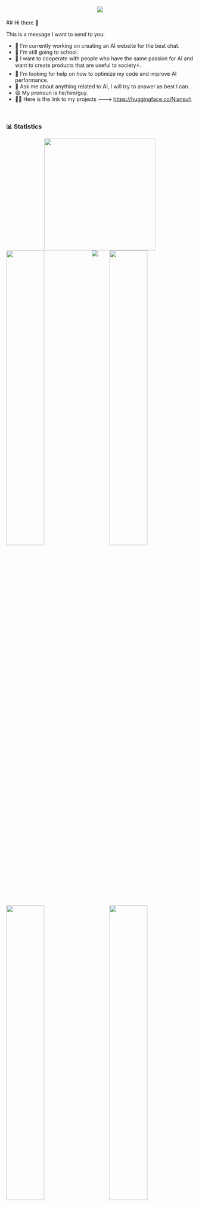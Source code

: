 <h1 align="center">
  <img src="https://readme-typing-svg.herokuapp.com/?font=Calibri&color=%23259076&size=28&lines=Hello+%F0%9F%91%8B%2C+I%27m+Niansuh">
</h1> 
## Hi there 👋

This is a message I want to send to you:

- 🔭 I'm currently working on creating an AI website for the best chat.
- 🌱 I'm still going to school.
- 👯 I want to cooperate with people who have the same passion for AI and want to create products that are useful to society⚡.
- 🤔 I'm looking for help on how to optimize my code and improve AI performance.
- 💬 Ask me about anything related to AI, I will try to answer as best I can.
- 😄 My pronoun is he/him/guy.
- 💁‍♂️ Here is the link to my projects ---> https://huggingface.co/Niansuh
<br />
<div>

### 📊 Statistics

<!-- github status  -->
<div align="center">    
<img src="http://github-profile-summary-cards.vercel.app/api/cards/profile-details?username=Niansuh&theme=github_dark" style="height: 300px"/></div>
<div>
<img src="https://user-images.githubusercontent.com/73097560/115834477-dbab4500-a447-11eb-908a-139a6edaec5c.gif">
<img align="left" src="http://github-profile-summary-cards.vercel.app/api/cards/repos-per-language?username=Niansuh&theme=github_dark" width="45%" />
<img align="right" src="http://github-profile-summary-cards.vercel.app/api/cards/most-commit-language?username=Niansuh&theme=github_dark" width="45%" />

<img align="left" src="http://github-profile-summary-cards.vercel.app/api/cards/stats?username=Niansuh&theme=github_dark" width="45%" />
<img align="right" src="http://github-profile-summary-cards.vercel.app/api/cards/productive-time?username=Niansuh&theme=github_dark&utcOffset=8" width="45%" />

</div>
<br/>
<div align="center">  
<a href="https://github.com/Niansuh/Niansuh">
<img src="https://github-profile-trophy.vercel.app/?username=Niansuh&column=-1&theme=chalk&rank=-?&margin-w=15" style="height: 200px"/></div>  
</a>
<a href="https://github.com/Niansuh/Niansuh"> 
<img  src="https://raw.githubusercontent.com/Trilokia/Trilokia/379277808c61ef204768a61bbc5d25bc7798ccf1/bottom_header.svg" />
</a>
